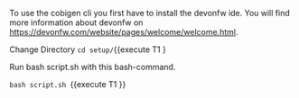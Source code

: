 To use the cobigen cli you first have to install the devonfw ide. You will find more information about devonfw on https://devonfw.com/website/pages/welcome/welcome.html.


Change Directory
`cd setup/`{{execute T1 } 

Run bash script.sh with this bash-command. 

`bash script.sh `{{execute T1 }}

